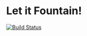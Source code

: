 Let it Fountain!
================

[![Build Status](https://travis-ci.org/Let-it-Fountain/blender-addon.svg?branch=master)](https://travis-ci.org/Let-it-Fountain/blender-addon)
